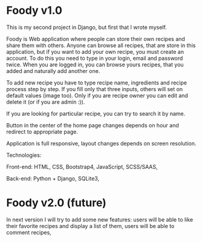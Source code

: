 # Foody v1.0

This is my second project in Django, but first that I wrote myself. 

Foody is Web application where people can store their own recipes and share them with others. Anyone can browse all recipes, that are store in this application, but
if you want to add your own recipe, you must create an account. To do this you need to type in your login, email and password twice. When you are logged in, you can browse yours
recipes, that you added and naturally add another one.

To add new recipe you have to type recipe name, ingredients and recipe process step by step. If you fill only that three inputs, others will set on default values (image too).
Only if you are recipe owner you can edit and delete it (or if you are admin :)). 

If you are looking for particular recipe, you can try to search it by name.

Button in the center of the home page changes depends on hour and redirect to appropriate page.

Application is full responsive, layout changes depends on screen resolution.

Technologies:

  Front-end:
    HTML,
    CSS,
    Bootstrap4,
    JavaScript,
    SCSS/SAAS,
    
  Back-end:
    Python + Django,
    SQLite3,
    
    
# Foody v2.0 (future)

In next version I will try to add some new features:
users will be able to like their favorite recipes and display a list of them,
users will be able to comment recipes,

